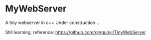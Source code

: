 # MyWebServer
A tiny webserver in c++
Under construction...

Still learning, reference: https://github.com/qinguoyi/TinyWebServer
